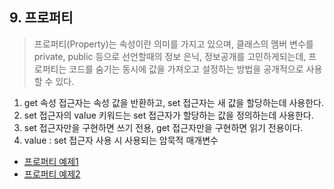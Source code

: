 ## 9. 프로퍼티
> 프로퍼티(Property)는 속성이란 의미를 가지고 있으며, 클래스의 멤버 변수를 private, public 등으로 선언할때의 정보 은닉, 정보공개를 고민하게되는데, 
> 프로퍼티는 코드를 숨기는 동시에 값을 가져오고 설정하는 방법을 공개적으로 사용할 수 있다.

1. get 속성 접근자는 속성 값을 반환하고, set 접근자는 새 값을 할당하는데 사용한다.
2. set 접근자의 value 키워드는 set 접근자가 할당하는 값을 정의하는데 사용한다.
3. set 접근자만을 구현하면 쓰기 전용, get 접근자만을 구현하면 읽기 전용이다.
4. value : set 접근자 사용 시 사용되는 암묵적 매개변수

- [프로퍼티 예제1](https://github.com/SeoDongWoo1216/StudyCSharp21/blob/main/chap09/chap09App/21_02_25_01_PropertyApp/Program.cs)
- [프로퍼티 예제2](https://github.com/SeoDongWoo1216/StudyCSharp21/blob/main/chap09/chap09App/21_02_25_02_PropertyApp02/Program.cs)

